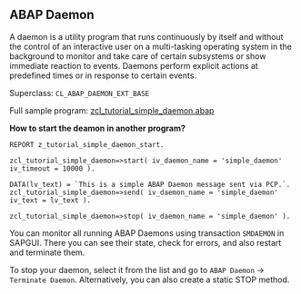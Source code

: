 ## ABAP Daemon

A daemon is a utility program that runs continuously by itself and without the control of an interactive user on a multi-tasking operating system in the background to monitor and take care of certain subsystems or show immediate reaction to events. Daemons perform explicit actions at predefined times or in response to certain events.

Superclass: `CL_ABAP_DAEMON_EXT_BASE`

Full sample program: [zcl_tutorial_simple_daemon.abap](abap/samples/zcl_tutorial_simple_daemon.md)

**How to start the deamon in another program?**

```abap
REPORT z_tutorial_simple_daemon_start.

zcl_tutorial_simple_daemon=>start( iv_daemon_name = 'simple_daemon' iv_timeout = 10000 ).

DATA(lv_text) = `This is a simple ABAP Daemon message sent via PCP.`.
zcl_tutorial_simple_daemon=>send( iv_daemon_name = 'simple_daemon' iv_text = lv_text ).

zcl_tutorial_simple_daemon=>stop( iv_daemon_name = 'simple_daemon' ).
```

You can monitor all running ABAP Daemons using transaction `SMDAEMON` in SAPGUI. There you can see their state, check for errors, and also restart and terminate them.

To stop your daemon, select it from the list and go to `ABAP Daemon` &#8594; `Terminate Daemon`. Alternatively, you can also create a static STOP method.
